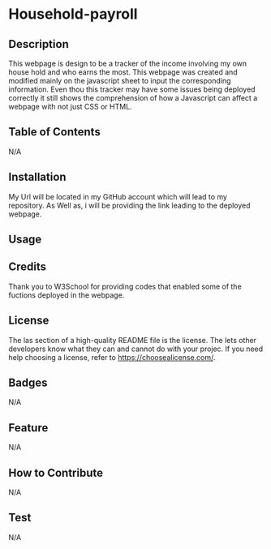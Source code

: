 # Household-payroll

## Description

This webpage is design to be a tracker of the income involving my own house hold and who earns the most. This webpage was created and modified mainly on the javascript sheet to input the corresponding information. Even thou this tracker may have some issues being deployed correctly it still shows the comprehension of how a Javascript can affect a webpage with not just CSS or HTML.

## Table of Contents

N/A

## Installation

My Url will be located in my GitHub account which will lead to my repository. As Well as, i will be providing the link leading to the deployed webpage.

## Usage

## Credits

Thank you to W3School for providing codes that enabled some of the fuctions deployed in the webpage.

## License

The las section of a high-quality README file is the license. The lets other developers know what they can and cannot do with your projec. If you need help choosing a license, refer to https://choosealicense.com/. 

## Badges

N/A

## Feature

N/A

## How to Contribute

N/A

## Test

N/A